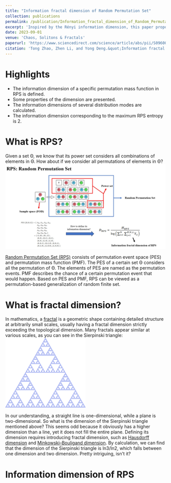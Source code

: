 ```yaml
---
title: "Information fractal dimension of Random Permutation Set"
collection: publications
permalink: /publication/Information_fractal_dimension_of_Random_Permutation_Set
excerpt: 'Inspired by the Rényi information dimension, this paper proposed the information dimension of the permutation mass function in Random permutation Set (RPS), and found the information dimension corresponding to the maximum RPS entropy is 2, which is equivalent to the fractal dimension of Brownian motion and Peano curve.'
date: 2023-09-01
venue: 'Chaos, Solitons & Fractals'
paperurl: 'https://www.sciencedirect.com/science/article/abs/pii/S0960077923007841'
citation: 'Tong Zhao, Zhen Li, and Yong Deng.&quot;Information fractal dimension of Random Permutation Set.&quot; <i>Chaos, Solitons & Fractals</i> 174 (2023): 113883.'
---
```


Highlights
=====
- The information dimension of a specific permutation mass function in RPS is defined.
- Some properties of the dimension are presented.
- The information dimensions of several distribution modes are calculated.
- The information dimension corresponding to the maximum RPS entropy is 2.

What is RPS?
=====
Given a set <span>&Theta;</span>, we know that its power set considers all combinations of elements in <span>&Theta;</span>. How about if we consider all permutations of elements in <span>&Theta;</span>?
![RPS](../images/RPS.jpg "The concept of random permutation set")

[Random Permutation Set (RPS)](https://www.univagora.ro/jour/index.php/ijccc/article/view/4542) consists of permutation event space (PES) and permutation mass function (PMF). The PES of a certain set <span>&Theta;</span> considers all the permutation of <span>&Theta;</span>. The elements of PES are named as the permutation events. PMF describes the chance of a certain permutation event that would happen. Based on PES and PMF, RPS can be viewed as a permutation-based generalization of random finite set.

What is fractal dimension?
=====
In mathematics, a [fractal](https://en.wikipedia.org/wiki/Fractal) is a geometric shape containing detailed structure at arbitrarily small scales, usually having a fractal dimension strictly exceeding the topological dimension. Many fractals appear similar at various scales, as you can see in the Sierpinski triangle:
<img src="../images/S_tr.png" alt="Sierpinski triangle" width="50%" height="50%">

In our understanding, a straight line is one-dimensional, while a plane is two-dimensional. So what is the dimension of the Sierpinski triangle mentioned above? This seems odd because it obviously has a higher dimension than a line, yet it does not fill the entire plane. Defining its dimension requires introducing fractal dimension, such as [Hausdorff dimension](https://en.wikipedia.org/wiki/Hausdorff_dimension) and [Minkowski–Bouligand dimension](https://en.wikipedia.org/wiki/Minkowski%E2%80%93Bouligand_dimension). By calculation, we can find that the dimension of the Sierpinski triangle is ln3/ln2, which falls between one dimension and two dimension. Pretty intriguing, isn't it?

Information dimension of RPS
=====





